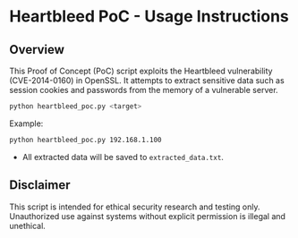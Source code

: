 # Heartbleed PoC - Usage Instructions

## Overview
This Proof of Concept (PoC) script exploits the Heartbleed vulnerability (CVE-2014-0160) in OpenSSL. It attempts to extract sensitive data such as session cookies and passwords from the memory of a vulnerable server.

   ```sh
   python heartbleed_poc.py <target>
   ```
   Example:
   ```sh
   python heartbleed_poc.py 192.168.1.100
   ```

- All extracted data will be saved to `extracted_data.txt`.

## Disclaimer
This script is intended for ethical security research and testing only. Unauthorized use against systems without explicit permission is illegal and unethical.
